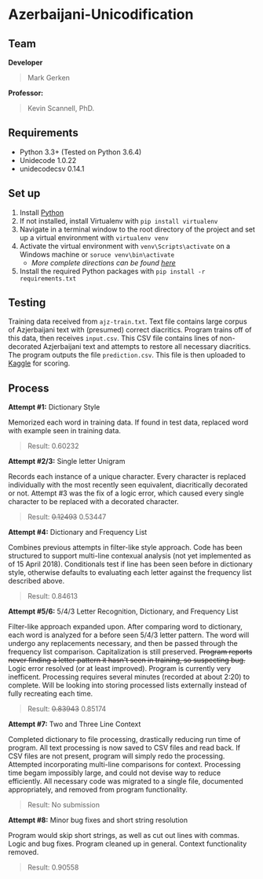 # Azerbaijani-Unicodification

## Team

**Developer**
> Mark Gerken

**Professor:**
> Kevin Scannell, PhD.

## Requirements
- Python 3.3+ (Tested on Python 3.6.4)
- Unidecode 1.0.22
- unidecodecsv 0.14.1

## Set up

1. Install [Python](https://www.python.org/downloads/)
2. If not installed, install Virtualenv with `pip install virtualenv`
3. Navigate in a terminal window to the root directory of the project and set up a virtual environment with `virtualenv venv`
4. Activate the virtual environment with `venv\Scripts\activate` on a Windows machine or `soruce venv\bin\activate`
	- *More complete directions can be found [here](https://virtualenv.pypa.io/en/stable/userguide/#activate-script)*
5. Install the required Python packages with `pip install -r requirements.txt`

## Testing

Training data received from `ajz-train.txt`. Text file contains large corpus of Azjerbaijani text with (presumed) correct diacritics. Program trains off of this data, then receives `input.csv`. This CSV file contains lines of non-decorated Azjerbaijani text and attempts to restore all necessary diacritics. The program outputs the file `prediction.csv`. This file is then uploaded to [Kaggle](https://www.kaggle.com/c/azerbaijani-unicodification/) for scoring.

## Process

**Attempt #1:** Dictionary Style

Memorized each word in training data. If found in test data, replaced word with example seen in training data.
> Result: 0.60232

**Attempt #2/3:** Single letter Unigram

Records each instance of a unique character. Every character is replaced individually with the most recently seen equivalent, diacritically decorated or not. Attempt #3 was the fix of a logic error, which caused every single character to be replaced with a decorated character.
> Result: ~~0.12493~~ 0.53447

**Attempt #4:** Dictionary and Frequency List

Combines previous attempts in filter-like style approach. Code has been structured to support multi-line contexual analysis (not yet implemented as of 15 April 2018). Conditionals test if line has been seen before in dictionary style, otherwise defaults to evaluating each letter against the frequency list described above.
> Result: 0.84613

**Attempt #5/6:** 5/4/3 Letter Recognition, Dictionary, and Frequency List

Filter-like approach expanded upon. After comparing word to dictionary, each word is analyzed for a before seen 5/4/3 letter pattern. The word will undergo any replacements necessary, and then be passed through the frequency list comparison. Capitalization is still preserved. ~~Program reports never finding a letter pattern it hasn't seen in training, so suspecting bug.~~ Logic error resolved (or at least improved). Program is currently very inefficent. Processing requires several minutes (recorded at about 2:20) to complete. Will be looking into storing processed lists externally instead of fully recreating each time.
> Result: ~~0.83943~~ 0.85174

**Attempt #7:** Two and Three Line Context

Completed dictionary to file processing, drastically reducing run time of program. All text processing is now saved to CSV files and read back. If CSV files are not present, program will simply redo the processing. Attempted incorporating multi-line comparisons for context. Processing time begam impossibly large, and could not devise way to reduce efficiently. All necessary code was migrated to a single file, documented appropriately, and removed from program functionality.
> Result: No submission

**Attempt #8:** Minor bug fixes and short string resolution

Program would skip short strings, as well as cut out lines with commas. Logic and bug fixes. Program cleaned up in general. Context functionality removed.
> Result: 0.90558
